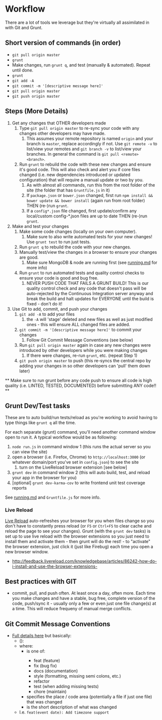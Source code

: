 # Workflow

There are a lot of tools we leverage but they're virtually all assimilated in with Git and Grunt.

## Short version of commands (in order)
- `git pull origin master`
- `grunt`
- Make changes, run `grunt q`, and test (manually & automated). Repeat until done.
- `grunt`
- `git add -A`
- `git commit -m '[descriptive message here]'`
- `git pull origin master`
- `git push origin master`


## Steps (More Details)
1. Get any changes that OTHER developers made
	1. Type `git pull origin master` to re-sync your code with any changes other developers may have made.
		1. This assumes your remote repository is named `origin` and your branch is `master`, replace accordingly if not. Use `git remote -v` to list/view your remotes and `git branch -v` to list/view your branches. In general the command is `git pull <remote> <branch>`.
	2. Run `grunt` to rebuild the code with these new changes and ensure it's good code. This will also check and alert you if core files changed (i.e. new dependencies introduced or updated configuration) that will require a manual update or two by you.
		1. As with almost all commands, run this from the root folder of the site (the folder that has `Gruntfile.js` in it)
		2. If `package.json` or `bower.json` changed, first run `npm install && bower update && bower install` (again run from root folder) THEN (re-)run `grunt`.
		3. If a `config*.json` file changed, first update/confirm any local/custom config-*.json files are up to date THEN (re-)run `grunt`.
2. Make and test your changes
	1. Make some code changes (locally on your own computer).
		1. Make sure to also write automated tests for your new changes! Use `grunt test` to run just tests.
	2. Run `grunt q` to rebuild the code with your new changes.
	3. Manually test/view the changes in a browser to ensure your changes are good.
		1. Make sure MongoDB & node are running first (see [running.md](running.md) for more info)
	4. Run `grunt` to run automated tests and quality control checks to ensure your code is good and bug free.
		1. NEVER PUSH CODE THAT FAILS A GRUNT BUILD! This is our quality control check and any code that doesn't pass will be auto-rejected by the Continuous Integration server anyway and break the build and halt updates for EVERYONE until the build is fixed - don't do it!
3. Use Git to add, commit, and push your changes
	1. `git add -A` to add your files
		1. the `-A` will 'stage' deleted and new files as well as just modified ones - this will ensure ALL changed files are added.
	2. `git commit -m '[descriptive message here]'` to commit your changes
		1. Follow Git Commit Message Conventions (see below)
	3. Run `git pull origin master` again in case any new changes were introduced by other developers while you were making changes
		1. If there were changes, re-run `grunt`, etc. (repeat Step 1)
	4. `git push origin master` to push (this re-syncs the central repo by adding your changes in so other developers can 'pull' them down later)
	
** Make sure to run grunt before any code push to ensure all code is high quality (i.e. LINTED, TESTED, DOCUMENTED) before submitting ANY code!! **



## Grunt Dev/Test tasks

These are to auto build/run tests/reload as you're working to avoid having to type things like `grunt q` all the time.

For each separate (grunt) command, you'll need another command window open to run it. A typical workflow would be as following:

1. `node run.js` in command window 1 (this runs the actual server so you can view the site)
2. open a browser (i.e. Firefox, Chrome) to `http://localhost:3000` (or whatever domain/port you've set in `config.json`) to see the site
	1. turn on the LiveReload browser extension [see below]
3. `grunt dev` in command window 2 (this will auto build, test, and reload your app in the browser for you)
4. [optional] `grunt dev-karma-cov` to write frontend unit test coverage reports

See [running.md](../setup-running/running.md) and `Gruntfile.js` for more info.

### Live Reload
[Live Reload](http://livereload.com/) auto-refreshes your browser for you when files change so you don't have to constantly press reload (or `F5` or `Ctrl+F5` to clear cache and reload the page to see your changes).
Grunt (with the `grunt dev` tasks) is set up to use live reload with the browser extensions so you just need to install them and activate them - then grunt will do the rest!
	- to "activate" the browser extension, just click it (just like Firebug) each time you open a new browser window.

- http://feedback.livereload.com/knowledgebase/articles/86242-how-do-i-install-and-use-the-browser-extensions-



## Best practices with GIT

- commit, pull, and push often. At least once a day, often more. Each time you make changes and have a stable, bug free, complete version of the code, push/sync it - usually only a few or even just one file change(s) at a time. This will reduce frequeny of manual merge conflicts.



## Git Commit Message Conventions

- [Full details here](https://docs.google.com/document/d/1QrDFcIiPjSLDn3EL15IJygNPiHORgU1_OOAqWjiDU5Y/edit#) but basically:
	- <type>(<scope>): <subject>
	- where:
		- <type> is one of:
			- feat (feature)
			- fix (bug fix)
			- docs (documentation)
			- style (formatting, missing semi colons, etc.)
			- refactor
			- test (when adding missing tests)
			- chore (maintain)
		- <scope> specifies the place / code area (potentially a file if just one file) that was changed
		- <subject> is the short description of what was changed
	- I.e. `feat(event date): Add timezone support`
	